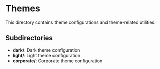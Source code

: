 # Themes

This directory contains theme configurations and theme-related utilities.

## Subdirectories

- **dark/**: Dark theme configuration
- **light/**: Light theme configuration
- **corporate/**: Corporate theme configuration
